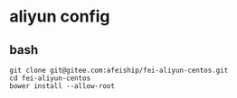 # aliyun config

## bash
```shell
git clone git@gitee.com:afeiship/fei-aliyun-centos.git
cd fei-aliyun-centos
bower install --allow-root
```